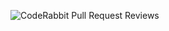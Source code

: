 ![CodeRabbit Pull Request Reviews](https://img.shields.io/coderabbit/prs/github/shumizu418128/gbbinfo3.0?utm_source=oss&utm_medium=github&utm_campaign=shumizu418128%2Fgbbinfo3.0&labelColor=171717&color=FF570A&link=https%3A%2F%2Fcoderabbit.ai&label=CodeRabbit+Reviews)
